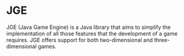 # JGE

JGE (Java Game Engine) is a Java library that aims to simplify the implementation of all those features that the development of a game requires. 
JGE offers support for both two-dimensional and three-dimensional games.
